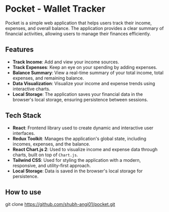 # Pocket - Wallet Tracker

Pocket is a simple web application that helps users track their income, expenses, and overall balance. The application provides a clear summary of financial activities, allowing users to manage their finances efficiently.

## Features

- **Track Income**: Add and view your income sources.
- **Track Expenses**: Keep an eye on your spending by adding expenses.
- **Balance Summary**: View a real-time summary of your total income, total expenses, and remaining balance.
- **Data Visualization**: Visualize your income and expense trends using interactive charts.
- **Local Storage**: The application saves your financial data in the browser's local storage, ensuring persistence between sessions.



## Tech Stack

- **React**: Frontend library used to create dynamic and interactive user interfaces.
- **Redux Toolkit**: Manages the application's global state, including incomes, expenses, and the balance.
- **React Chart.js 2**: Used to visualize income and expense data through charts, built on top of `Chart.js`.
- **Tailwind CSS**: Used for styling the application with a modern, responsive, and utility-first approach.
- **Local Storage**: Data is saved in the browser's local storage for persistence.

## How to use 
git clone https://github.com/shubh-angi01/pocket.git

